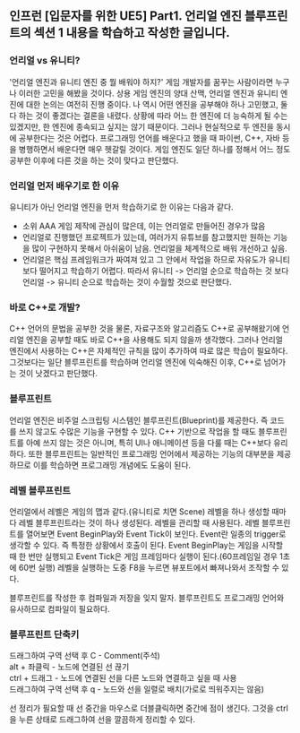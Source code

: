 ## 인프런 [입문자를 위한 UE5] Part1. 언리얼 엔진 블루프린트의 섹션 1 내용을 학습하고 작성한 글입니다.

### 언리얼 vs 유니티?
'언리얼 엔진과 유니티 엔진 중 뭘 배워야 하지?' 게임 개발자를 꿈꾸는 사람이라면 누구나 이러한 고민을 해봤을 것이다. 상용 게임 엔진의 양대 산맥, 언리얼 엔진과 유니티 엔진에 대한 논의는 여전히 진행 중이다. 나 역시 어떤 엔진을 공부해야 하나 고민했고, 둘 다 하는 것이 좋겠다는 결론을 내렸다. 상황에 따라 어느 한 엔진에 더 능숙하게 될 수는 있겠지만, 한 엔진에 종속되고 싶지는 않기 때문이다. 그러나 현실적으로 두 엔진을 동시에 공부한다는 것은 어렵다. 프로그래밍 언어를 배운다고 했을 때 파이썬, C++, 자바 등을 병행하면서 배운다면 매우 헷갈릴 것이다. 게임 엔진도 일단 하나를 정해서 어느 정도 공부한 이후에 다른 것을 하는 것이 맞다고 판단했다.

### 언리얼 먼저 배우기로 한 이유 
유니티가 아닌 언리얼 엔진을 먼저 학습하기로 한 이유는 다음과 같다.
- 소위 AAA 게임 제작에 관심이 많은데, 이는 언리얼로 만들어진 경우가 많음
- 언리얼로 진행했던 프로젝트가 있는데, 여러가지 유튜브를 참고했지만 원하는 기능을 많이 구현하지 못해서 아쉬움이 남음. 언리얼을 체계적으로 배워 개선하고 싶음. 
- 언리얼은 핵심 프레임워크가 짜여져 있고 그 안에서 작업을 하므로 자유도가 유니티보다 떨어지고 학습하기 어렵다. 따라서 유니티 -> 언리얼 순으로 학습하는 것 보다 언리얼 -> 유니티 순으로 학습하는 것이 수월할 것으로 판단했다.

### 바로 C++로 개발?
C++ 언어의 문법을 공부한 것을 물론, 자료구조와 알고리즘도 C++로 공부해왔기에 언리얼 엔진을 공부할 때도 바로 C++을 사용해도 되지 않을까 생각했다. 그러나 언리얼 엔진에서 사용하는 C++은 자체적인 규칙을 많이 추가하여 따로 많은 학습이 필요하다. 그것보다는 일단 블루프린트를 학습하며 언리얼 엔진에 익숙해진 이후, C++로 넘어가는 것이 낫겠다고 판단했다.

### 블루프린트
언리얼 엔진은 비주얼 스크립팅 시스템인 블루프린트(Blueprint)를 제공한다. 즉 코드를 쓰지 않고도 수많은 기능을 구현할 수 있다. C++ 기반으로 작업을 할 때도 블루프린트를 아예 쓰지 않는 것은 아니며, 특히 UI나 애니메이션 등을 다룰 때는 C++보다 유리하다. 또한 블루프린트는 일반적인 프로그래밍 언어에서 제공하는 기능의 대부분을 제공하므로 이를 학습하면 프로그래밍 개념에도 도움이 된다.

### 레벨 블루프린트
언리얼에서 레벨은 게임의 맵과 같다.(유니티로 치면 Scene) 레벨을 하나 생성할 때마다 레벨 블루프린트라는 것이 하나 생성된다. 레벨을 관리할 때 사용된다. 
레벨 블루프린트를 열어보면 Event BeginPlay와 Event Tick이 보인다. Event란 일종의 trigger로 생각할 수 있다. 즉 특정한 상황에서 호출이 된다. 
Event BeginPlay는 게임을 시작할 때 한 번만 실행되고 Event Tick은 게임 프레임마다 실행이 된다.(60프레임일 경우 1초에 60번 실행)
레벨을 실행하는 도중 F8을 누르면 뷰포트에서 빠져나와서 조작할 수 있다.
 
블루프린트를 작성한 후 컴파일과 저장을 잊지 말자. 블루프린트도 프로그래밍 언어와 유사하므로 컴파일이 필요하다.

### 블루프린트 단축키 
드래그하여 구역 선택 후 C - Comment(주석)  
alt + 좌클릭 - 노드에 연결된 선 끊기  
ctrl + 드래그 - 노드에 연결된 선을 다른 노드와 연결하고 싶을 때 사용  
드래그하여 구역 선택 후 q - 노드와 선을 일렬로 배치(가로로 띄워주지는 않음)  

선 정리가 필요할 때 선 중간을 마우스로 더블클릭하면 중간에 점이 생긴다. 그것을 ctrl을 누른 상태로 드래그하여 선을 깔끔하게 정리할 수 있다.